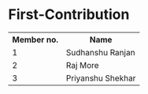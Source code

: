 # First-Contribution

<table>
  <tr>
    <th>Member no.</th>
    <th>Name</th>
  </tr>
  <tr>
  <td>1</td>
  <td>Sudhanshu Ranjan</td>
  </tr>
  <tr>
  <td>2</td>
  <td>Raj More</td>
  </tr>
  <tr>
  <td>3</td>
  <td>Priyanshu Shekhar</td>
  </tr>
  
  </table>

